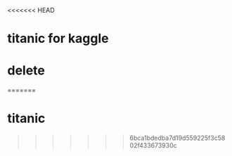 <<<<<<< HEAD
# titanic for kaggle
# delete
=======
# titanic
>>>>>>> 6bca1bdedba7d19d559225f3c5802f433673930c
